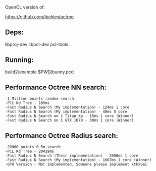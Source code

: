 OpenCL version of:

https://github.com/jbehley/octree

## Deps:

libproj-dev
libpcl-dev
pcl-tools

## Running:

build2/example $PWD/bunny.pcd

## Performance Octree NN search:

```
-1 Million points random search
-PCL Kd Tree - 185ms
-Fast Radius N Search (My implementation) - 124ms 1 core
-Fast Radius N Search (My implementation) - 40ms 8 core
-Fast Radius N Search on 1 Titan Xp - 15ms 1 core (Winner)
-Fast Radius N Search on 1 GTX 1070 - 30ms 1 core (Winner)
```

## Performance Octree Radius search:

```
-20000 points 0.5m search
-PCL Kd Tree - 20419ms
-Fast Radius N Search (Their implementation) - 2006ms 1 core
-Fast Radius N Search (My implementation) - 1667ms 1 core (Winner)
-GPU Version - Not implemented. Someone please implement kthxbai
```
